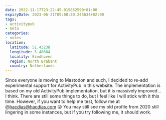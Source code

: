 ```yaml
---
date: 2022-11-17T23:22:45.019852599+01:00
expiryDate: 2023-06-21T09:08:30.245634+02:00
tags:
- activitypub
- meta
categories:
- notes
location:
  latitude: 51.43238
  longitude: 5.48604
  locality: Eindhoven
  region: North Brabant
  country: Netherlands
---
```


Since everyone is moving to Mastodon and such, I decided to re-add experimental support for ActivityPub in this website. The implementation is based on my old ActivityPub implementation, but it is massively improved... I think. There are still some things to do, but I feel like I will stick with it this time. However, if you want to help me test, follow me at @hacdias@hacdias.com 😜 You may still see my old profile from 2020 still lingering in some instances, but if you try following me, it should work.

